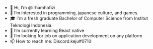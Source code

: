 - 👋 Hi, I’m @irhamhafizi
- 👀 I’m interested in programming, japanese culture, and games.
- 🎓 I'm a fresh graduate Bachelor of Computer Science from Institut Teknologi Indonesia.
- 🌱 I’m currently learning React native
- 💞️ I’m looking for job on application development on any platform
- 📫 How to reach me: Discord:keju#0710


<!---
irhamhafizi/irhamhafizi is a ✨ special ✨ repository because its `README.md` (this file) appears on your GitHub profile.
You can click the Preview link to take a look at your changes.
--->
